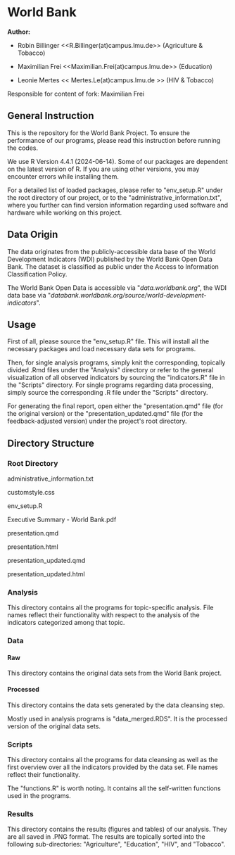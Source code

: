 # World Bank

**Author:**

-   Robin Billinger \<\<R.Billinger(at)campus.lmu.de\>\> (Agriculture & Tobacco)

-   Maximilian Frei \<\<Maximilian.Frei(at)campus.lmu.de\>\> (Education)

-   Leonie Mertes \<\< Mertes.Le(at)campus.lmu.de \>\> (HIV & Tobacco)

Responsible for content of fork: Maximilian Frei

## General Instruction

This is the repository for the World Bank Project. To ensure the performance of our programs, please read this instruction before running the codes.

We use R Version 4.4.1 (2024-06-14). Some of our packages are dependent on the latest version of R. If you are using other versions, you may encounter errors while installing them.

For a detailed list of loaded packages, please refer to "env_setup.R" under the root directory of our project, or to the "administrative_information.txt", where you further can find version information regarding used software and hardware while working on this project.

## Data Origin

The data originates from the publicly-accessible data base of the World Development Indicators (WDI) published by the World Bank Open Data Bank. The dataset is classified as public under the Access to Information Classification Policy.

The World Bank Open Data is accessible via "*data.worldbank.org*", the WDI data base via "*databank.worldbank.org/source/world-development-indicators*".

## Usage

First of all, please source the "env_setup.R" file. This will install all the necessary packages and load necessary data sets for programs.

Then, for single analysis programs, simply knit the corresponding, topically divided .Rmd files under the "Analysis" directory or refer to the general visualization of all observed indicators by sourcing the "indicators.R" file in the "Scripts" directory. For single programs regarding data processing, simply source the corresponding .R file under the "Scripts" directory.

For generating the final report, open either the "presentation.qmd" file (for the original version) or the "presentation_updated.qmd" file (for the feedback-adjusted version) under the project's root directory.

## Directory Structure

### Root Directory

administrative_information.txt

customstyle.css

env_setup.R

Executive Summary - World Bank.pdf

presentation.qmd

presentation.html

presentation_updated.qmd

presentation_updated.html

### Analysis

This directory contains all the programs for topic-specific analysis. File names reflect their functionality with respect to the analysis of the indicators categorized among that topic.

### Data

#### Raw

This directory contains the original data sets from the World Bank project.

#### Processed

This directory contains the data sets generated by the data cleansing step.

Mostly used in analysis programs is "data_merged.RDS". It is the processed version of the original data sets.

### Scripts

This directory contains all the programs for data cleansing as well as the first overview over all the indicators provided by the data set. File names reflect their functionality.

The "functions.R" is worth noting. It contains all the self-written functions used in the programs.

### Results

This directory contains the results (figures and tables) of our analysis. They are all saved in .PNG format. The results are topically sorted into the following sub-directories: "Agriculture", "Education", "HIV", and "Tobacco".

